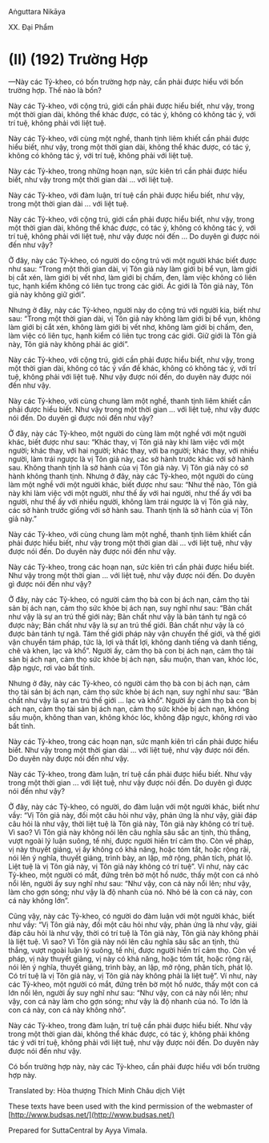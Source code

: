  

Aṅguttara Nikāya

XX. Ðại Phẩm

# (II) (192) Trường Hợp

—Này các Tỷ-kheo, có bốn trường hợp này, cần phải được hiểu với bốn trường hợp. Thế nào là bốn?

Này các Tỷ-kheo, với cộng trú, giới cần phải được hiểu biết, như vậy, trong một thời gian dài, không thể khác được, có tác ý, không có không tác ý, với trí tuệ, không phải với liệt tuệ.

Này các Tỷ-kheo, với cùng một nghề, thanh tịnh liêm khiết cần phải được hiểu biết, như vậy, trong một thời gian dài, không thể khác được, có tác ý, không có không tác ý, với trí tuệ, không phải với liệt tuệ.

Này các Tỷ-kheo, trong những hoạn nạn, sức kiên trì cần phải được hiểu biết, như vậy trong một thời gian dài ... với liệt tuệ.

Này các Tỷ-kheo, với đàm luận, trí tuệ cần phải được hiểu biết, như vậy, trong một thời gian dài ... với liệt tuệ.

Này các Tỷ-kheo, với cộng trú, giới cần phải được hiểu biết, như vậy, trong một thời gian dài, không thể khác được, có tác ý, không có không tác ý, với trí tuệ, không phải với liệt tuệ, như vậy được nói đến ... Do duyên gì được nói đến như vậy?

Ở đây, này các Tỷ-kheo, có người do cộng trú với một người khác biết được như sau: “Trong một thời gian dài, vị Tôn giả này làm giới bị bể vụn, làm giới bị cắt xén, làm giới bị vết nhơ, làm giới bị chấm, đen, làm việc không có liên tục, hạnh kiểm không có liên tục trong các giới. Ác giới là Tôn giả này, Tôn giả này không giữ giới”.

Nhưng ở đây, này các Tỷ-kheo, người này do cộng trú với người kia, biết như sau: “Trong một thời gian dài, vị Tôn giả này không làm giới bị bể vụn, không làm giới bị cắt xén, không làm giới bị vết nhơ, không làm giới bị chấm, đen, làm việc có liên tục, hạnh kiểm có liên tục trong các giới. Giữ giới là Tôn giả này, Tôn giả này không phải ác giới”.

Này các Tỷ-kheo, với cộng trú, giới cần phải được hiểu biết, như vậy, trong một thời gian dài, không có tác ý vấn đề khác, không có không tác ý, với trí tuệ, không phải với liệt tuệ. Như vậy được nói đến, do duyên này được nói đến như vậy.

Này các Tỷ-kheo, với cùng chung làm một nghề, thanh tịnh liêm khiết cần phải được hiểu biết. Như vậy trong một thời gian ... với liệt tuệ, như vậy được nói đến. Do duyên gì được nói đến như vậy?

Ở đây, này các Tỷ-kheo, một người do cùng làm một nghề với một người khác, biết được như sau: “Khác thay, vị Tôn giả này khi làm việc với một người; khác thay, với hai người; khác thay, với ba người; khác thay, với nhiều người, làm trái ngược là vị Tôn giả này, các sở hành trước khác với sở hành sau. Không thanh tịnh là sở hành của vị Tôn giả này. Vị Tôn giả này có sở hành không thanh tịnh. Nhưng ở đây, này các Tỷ-kheo, một người do cùng làm một nghề với một người khác, biết được như sau: “Như thế nào, Tôn giả này khi làm việc với một người, như thế ấy với hai người, như thế ấy với ba người, như thế ấy với nhiều người, không làm trái ngược là vị Tôn giả này, các sở hành trước giống với sở hành sau. Thanh tịnh là sở hành của vị Tôn giả này.”

Này các Tỷ-kheo, với cùng chung làm một nghề, thanh tịnh liêm khiết cần phải được hiểu biết, như vậy trong một thời gian dài ... với liệt tuệ, như vậy được nói đến. Do duyên này được nói đến như vậy.

Này các Tỷ-kheo, trong các hoạn nạn, sức kiên trì cần phải được hiểu biết. Như vậy trong một thời gian ... với liệt tuệ, như vậy được nói đến. Do duyên gì được nói đến như vậy?

Ở đây, này các Tỷ-kheo, có người cảm thọ bà con bị ách nạn, cảm thọ tài sản bị ách nạn, cảm thọ sức khỏe bị ách nạn, suy nghĩ như sau: “Bản chất như vậy là sự an trú thế giới này; Bản chất như vậy là bản tánh tự ngã có được này; Bản chất như vậy là sự an trú thế giới. Bản chất như vậy là có được bản tánh tự ngã. Tám thế giới pháp này vận chuyển thế giới, và thế giới vận chuyển tám pháp, tức là, lợi và thất lợi, không danh tiếng và danh tiếng, chê và khen, lạc và khổ”. Người ấy, cảm thọ bà con bị ách nạn, cảm thọ tài sản bị ách nạn, cảm thọ sức khỏe bị ách nạn, sầu muộn, than van, khóc lóc, đập ngực, rơi vào bất tỉnh.

Nhưng ở đây, này các Tỷ-kheo, có người cảm thọ bà con bị ách nạn, cảm thọ tài sản bị ách nạn, cảm thọ sức khỏe bị ách nạn, suy nghĩ như sau: “Bản chất như vậy là sự an trú thế giới ... lạc và khổ”. Người ấy cảm thọ bà con bị ách nạn, cảm thọ tài sản bị ách nạn, cảm thọ sức khỏe bị ách nạn, không sầu muộn, không than van, không khóc lóc, không đập ngực, không rơi vào bất tỉnh.

Này các Tỷ-kheo, trong các hoạn nạn, sức mạnh kiên trì cần phải được hiểu biết. Như vậy trong một thời gian dài ... với liệt tuệ, như vậy được nói đến. Do duyên này được nói đến như vậy.

Này các Tỷ-kheo, trong đàm luận, trí tuệ cần phải được hiểu biết. Như vậy trong một thời gian ... với liệt tuệ, như vậy được nói đến. Do duyên gì được nói đến như vậy?

Ở đây, này các Tỷ-kheo, có người, do đàm luận với một người khác, biết như vầy: “Vị Tôn giả này, đối một câu hỏi như vậy, phản ứng là như vậy, giải đáp câu hỏi là như vậy, thời liệt tuệ là Tôn giả này, Tôn giả này không có trí tuệ. Vì sao? Vì Tôn giả này không nói lên câu nghĩa sâu sắc an tịnh, thù thắng, vượt ngoài lý luận suông, tế nhị, được người hiền trí cảm thọ. Còn về pháp, vị này thuyết giảng, vị ấy không có khả năng, hoặc tóm tắt, hoặc rộng rãi, nói lên ý nghĩa, thuyết giảng, trình bày, an lập, mở rộng, phân tích, phát lộ. Liệt tuệ là vị Tôn giả này, vị Tôn giả này không có trí tuệ”. Ví như, này các Tỷ-kheo, một người có mắt, đứng trên bờ một hồ nước, thấy một con cá nhỏ nổi lên, người ấy suy nghĩ như sau: “Như vậy, con cá này nổi lên; như vậy, làm cho gợn sóng; như vậy là độ nhanh của nó. Nhỏ bé là con cá này, con cá này không lớn”.

Cũng vậy, này các Tỷ-kheo, có người do đàm luận với một người khác, biết như vầy: “Vị Tôn giả này, đối một câu hỏi như vậy, phản ứng là như vậy, giải đáp câu hỏi là như vậy, thời có trí tuệ là Tôn giả này, Tôn giả này không phải là liệt tuệ. Vì sao? Vì Tôn giả này nói lên câu nghĩa sâu sắc an tịnh, thù thắng, vượt ngoài luận lý suông, tế nhị, được người hiền trí cảm thọ. Còn về pháp, vị này thuyết giảng, vị này có khả năng, hoặc tóm tắt, hoặc rộng rãi, nói lên ý nghĩa, thuyết giảng, trình bày, an lập, mở rộng, phân tích, phát lộ. Có trí tuệ là vị Tôn giả này, vị Tôn giả này không phải là liệt tuệ”. Ví như, này các Tỷ-kheo, một người có mắt, đứng trên bờ một hồ nước, thấy một con cá lớn nổi lên, người ấy suy nghĩ như sau: “Như vậy, con cá này nổi lên; như vậy, con cá này làm cho gợn sóng; như vậy là độ nhanh của nó. To lớn là con cá này, con cá này không nhỏ”.

Này các Tỷ-kheo, trong đàm luận, trí tuệ cần phải được hiểu biết. Như vậy trong một thời gian dài, không thể khác được, có tác ý, không phải không tác ý với trí tuệ, không phải với liệt tuệ, như vậy được nói đến. Do duyên này được nói đến như vậy.

Có bốn trường hợp này, này các Tỷ-kheo, cần phải được hiểu với bốn trường hợp này.

Translated by: Hòa thượng Thích Minh Châu dịch Việt

These texts have been used with the kind permission of the webmaster of [http://www.budsas.net/](http://www.budsas.net/)

Prepared for SuttaCentral by Ayya Vimala.